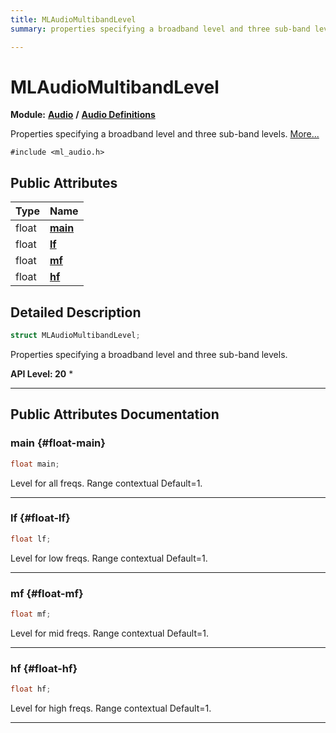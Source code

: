 ```yaml
---
title: MLAudioMultibandLevel
summary: properties specifying a broadband level and three sub-band levels. 

---
```


# MLAudioMultibandLevel

**Module:** **[Audio](/api-ref/api/Modules/group___audio/group___audio.md)** **/** **[Audio Definitions](/api-ref/api/Modules/group___audio/group___audio_defs/group___audio_defs.md)**



Properties specifying a broadband level and three sub-band levels.  [More...](#detailed-description)


`#include <ml_audio.h>`

## Public Attributes

| Type           | Name           |
| -------------- | -------------- |
| float | **[main](/api-ref/api/Modules/group___audio/group___audio_defs/group___audio_defs.md#float-main)**  |
| float | **[lf](/api-ref/api/Modules/group___audio/group___audio_defs/group___audio_defs.md#float-lf)**  |
| float | **[mf](/api-ref/api/Modules/group___audio/group___audio_defs/group___audio_defs.md#float-mf)**  |
| float | **[hf](/api-ref/api/Modules/group___audio/group___audio_defs/group___audio_defs.md#float-hf)**  |

## Detailed Description

```cpp
struct MLAudioMultibandLevel;
```

Properties specifying a broadband level and three sub-band levels. 




**API Level:
 20**
  * 




-----------
## Public Attributes Documentation

### main {#float-main}

```cpp
float main;
```


Level for all freqs. Range contextual Default=1. 





-----------

### lf {#float-lf}

```cpp
float lf;
```


Level for low freqs. Range contextual Default=1. 





-----------

### mf {#float-mf}

```cpp
float mf;
```


Level for mid freqs. Range contextual Default=1. 





-----------

### hf {#float-hf}

```cpp
float hf;
```


Level for high freqs. Range contextual Default=1. 





-----------

